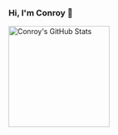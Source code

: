 ### Hi, I'm Conroy 👋

<a href="https://github.com/anuraghazra/github-readme-stats">
  <img height="200" align="center" src="https://github-readme-stats-conroywhitney.vercel.app/api?username=conroywhitney&show_icons=true&theme=midnight-purple&show=reviews,prs_merged&hide=stars,prs,issues&rank_icon=github&include_all_commits=true&custom_title=GitHub%20Stats&hide_border=true&card_width=500" alt="Conroy's GitHub Stats" />
</a>
<!--
<a href="https://github.com/anuraghazra/github-readme-stats">
  <img height="200" align="center" src="https://github-readme-stats-conroywhitney.vercel.app/api/top-langs/?username=conroywhitney&exclude_repo=cheechako-wordpress&hide=liquid,html,css,java,php,vue,visual%20basic,apacheconf,objective-c,shell,ejs,plpgsql&layout=compact&langs_count=4&theme=midnight-purple&card_width=250&hide_border=true" alt="Conroy's Language Stats" />
</a>
-->
<!--
**conroywhitney/conroywhitney** is a ✨ _special_ ✨ repository because its `README.md` (this file) appears on your GitHub profile.

Here are some ideas to get you started:

- 🔭 I’m currently working on ...
- 🌱 I’m currently learning ...
- 👯 I’m looking to collaborate on ...
- 🤔 I’m looking for help with ...
- 💬 Ask me about ...
- 📫 How to reach me: ...
- 😄 Pronouns: ...
- ⚡ Fun fact: ...
-->
